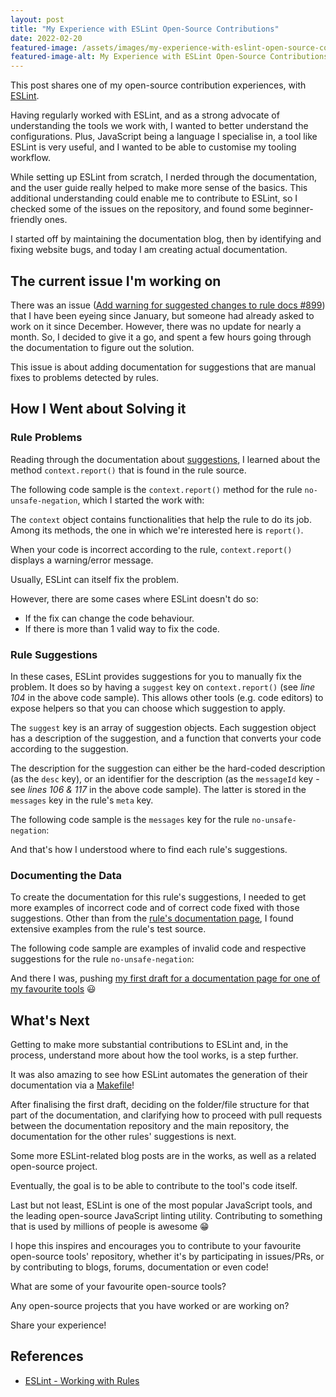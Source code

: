 ```yaml
---
layout: post
title: "My Experience with ESLint Open-Source Contributions"
date: 2022-02-20
featured-image: /assets/images/my-experience-with-eslint-open-source-contributions.png
featured-image-alt: My Experience with ESLint Open-Source Contributions
---
```


This post shares one of my open-source contribution experiences, with <a href="https://eslint.org" target="_blank">ESLint</a>.

Having regularly worked with ESLint, and as a strong advocate of understanding the tools we work with, I wanted to better understand the configurations. Plus, JavaScript being a language I specialise in, a tool like ESLint is very useful, and I wanted to be able to customise my tooling workflow.

While setting up ESLint from scratch, I nerded through the documentation, and the user guide really helped to make more sense of the basics. This additional understanding could enable me to contribute to ESLint, so I checked some of the issues on the repository, and found some beginner-friendly ones.

I started off by maintaining the documentation blog, then by identifying and fixing website bugs, and today I am creating actual documentation.

## The current issue I'm working on

There was an issue (<a href="https://github.com/eslint/website/issues/899" target="_blank">Add warning for suggested changes to rule docs #899</a>) that I have been eyeing since January, but someone had already asked to work on it since December. However, there was no update for nearly a month. So, I decided to give it a go, and spent a few hours going through the documentation to figure out the solution.

This issue is about adding documentation for suggestions that are manual fixes to problems detected by rules.

## How I Went about Solving it

### Rule Problems

Reading through the documentation about <a href="https://eslint.org/docs/developer-guide/working-with-rules#providing-suggestions" target="_blank">suggestions</a>, I learned about the method `context.report()` that is found in the rule source.

The following code sample is the `context.report()` method for the rule `no-unsafe-negation`, which I started the work with:

<script src="https://emgithub.com/embed.js?target=https%3A%2F%2Fgithub.com%2Feslint%2Feslint%2Fblob%2F345e70d9d6490fb12b18953f56f3cea28fd61d83%2Flib%2Frules%2Fno-unsafe-negation.js%23L99-L123&style=a11y-dark&showLineNumbers=on&showFileMeta=on"></script>

The `context` object contains functionalities that help the rule to do its job. Among its methods, the one in which we're interested here is `report()`.

When your code is incorrect according to the rule, `context.report()` displays a warning/error message.

Usually, ESLint can itself fix the problem.

However, there are some cases where ESLint doesn't do so:

- If the fix can change the code behaviour.
- If there is more than 1 valid way to fix the code.

### Rule Suggestions

In these cases, ESLint provides suggestions for you to manually fix the problem. It does so by having a `suggest` key on `context.report()` (see _line 104_ in the above code sample). This allows other tools (e.g. code editors) to expose helpers so that you can choose which suggestion to apply.

The `suggest` key is an array of suggestion objects. Each suggestion object has a description of the suggestion, and a function that converts your code according to the suggestion.

The description for the suggestion can either be the hard-coded description (as the `desc` key), or an identifier for the description (as the `messageId` key - see _lines 106 & 117_ in the above code sample). The latter is stored in the `messages` key in the rule's `meta` key.

The following code sample is the `messages` key for the rule `no-unsafe-negation`:

<script src="https://emgithub.com/embed.js?target=https%3A%2F%2Fgithub.com%2Feslint%2Feslint%2Fblob%2F345e70d9d6490fb12b18953f56f3cea28fd61d83%2Flib%2Frules%2Fno-unsafe-negation.js%23L77-L81&style=a11y-dark&showLineNumbers=on&showFileMeta=on"></script>

And that's how I understood where to find each rule's suggestions.

### Documenting the Data

To create the documentation for this rule's suggestions, I needed to get more examples of incorrect code and of correct code fixed with those suggestions. Other than from the <a href="https://eslint.org/docs/rules/no-unsafe-negation" target="_blank">rule's documentation page</a>, I found extensive examples from the rule's test source.

The following code sample are examples of invalid code and respective suggestions for the rule `no-unsafe-negation`:

<script src="https://emgithub.com/embed.js?target=https%3A%2F%2Fgithub.com%2Feslint%2Feslint%2Fblob%2F345e70d9d6490fb12b18953f56f3cea28fd61d83%2Ftests%2Flib%2Frules%2Fno-unsafe-negation.js%23L62-L255&style=a11y-dark&showLineNumbers=on&showFileMeta=on"></script>

And there I was, pushing <a href="https://github.com/AkashaRojee/eslint-website/commit/75c150ca09a1b5b934ae50482f485ff5266277ec#diff-6637a8e0a8b96de68eeccb593b63a8015783404d59a9650881405c091d3f0da7" target="_blank">my first draft for a documentation page for one of my favourite tools</a> :smiley:

## What's Next

Getting to make more substantial contributions to ESLint and, in the process, understand more about how the tool works, is a step further.

It was also amazing to see how ESLint automates the generation of their documentation via a <a href="https://github.com/eslint/eslint/blob/main/Makefile.js" target="_blank">Makefile</a>!

After finalising the first draft, deciding on the folder/file structure for that part of the documentation, and clarifying how to proceed with pull requests between the documentation repository and the main repository, the documentation for the other rules' suggestions is next.

Some more ESLint-related blog posts are in the works, as well as a related open-source project.

Eventually, the goal is to be able to contribute to the tool's code itself.

Last but not least, ESLint is one of the most popular JavaScript tools, and the leading open-source JavaScript linting utility. Contributing to something that is used by millions of people is awesome :grin:

I hope this inspires and encourages you to contribute to your favourite open-source tools' repository, whether it's by participating in issues/PRs, or by contributing to blogs, forums, documentation or even code!

What are some of your favourite open-source tools?

Any open-source projects that you have worked or are working on?

Share your experience!

## References

* <a href="https://eslint.org/docs/developer-guide/working-with-rules" target="_blank">ESLint - Working with Rules</a>
